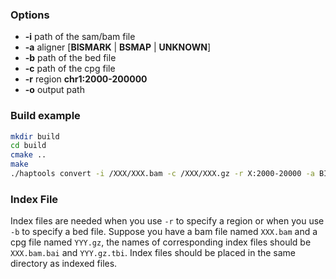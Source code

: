 ### Options
- **-i** path of the sam/bam file
- **-a** aligner [**BISMARK** | **BSMAP** | **UNKNOWN**]
- **-b** path of the bed file
- **-c** path of the cpg file
- **-r** region **chr1:2000-200000**
- **-o** output path

### Build example

```bash
mkdir build
cd build
cmake ..
make
./haptools convert -i /XXX/XXX.bam -c /XXX/XXX.gz -r X:2000-20000 -a BISMARK -o out.hap 
```

### Index File

Index files are needed when you use `-r`  to specify a region or when you use `-b` to specify a bed file. Suppose you have a bam file named `XXX.bam` and a cpg file named `YYY.gz`, the names of corresponding index files should be `XXX.bam.bai` and `YYY.gz.tbi`. Index files should be placed in the same directory as indexed files.

